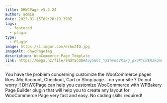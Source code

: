 ```yaml
---
title: DHWCPage v5.2.24
author: admin
date: 2022-01-15T09:20:19.390Z
tags:
  - featured
  - plugin
type:
  - Plugin
image: https://i.imgur.com/erAo2IQ.jpg
imageAlt: dhwcPageImg
description: WooCommerce Page Template
link: https://mega.nz/file/lNdTSCQQ#Aoy5NCC_YXI6vG62Kskg_gYqPYCBER3kqnm-aEvR00Y
---
```

<!--StartFragment-->

You have the problem concerning customize the WooCommerce pages likes :My Account, Checkout, Cart or Shop page… on your site ? Do not worry !! DHWCPage can help you customize WooCommerce with WPBakery Page Builder plugin that will help you to create any layout for WooCommerce Page very fast and easy. No coding skills required!

<!--EndFragment-->